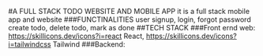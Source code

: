#A FULL STACK TODO WEBSITE AND MOBILE APP
it is a full stack mobile app and website
###FUNCTINALITIES
user signup, login, forgot password
create todo, delete todo, mark as done
##TECH STACK
###Front ernd web: 
https://skillicons.dev/icons?i=react React, 
https://skillicons.dev/icons?i=tailwindcss Tailwind
###Backend: 
